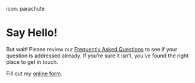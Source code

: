 icon: parachute

# Say Hello!

But wait! Please review our [Frequently Asked Questions](/faqs) to see if your question is addressed already.
If you’re sure it isn’t, you’ve found the right place to get in touch.

<div id="wufoo-mfc5ns40aeiur6">
Fill out my <a href="https://worlddominationsummit.wufoo.com/forms/mfc5ns40aeiur6">online form</a>.
</div>
<script type="text/javascript">var mfc5ns40aeiur6;(function(d, t) {
var s = d.createElement(t), options = {
'userName':'worlddominationsummit',
'formHash':'mfc5ns40aeiur6',
'autoResize':true,
'height':'497',
'async':true,
'host':'wufoo.com',
'header':'show',
'ssl':true};
s.src = ('https:' == d.location.protocol ? 'https://' : 'http://') + 'wufoo.com/scripts/embed/form.js';
s.onload = s.onreadystatechange = function() {
var rs = this.readyState; if (rs) if (rs != 'complete') if (rs != 'loaded') return;
try { mfc5ns40aeiur6 = new WufooForm();mfc5ns40aeiur6.initialize(options);mfc5ns40aeiur6.display(); } catch (e) {}};
var scr = d.getElementsByTagName(t)[0], par = scr.parentNode; par.insertBefore(s, scr);
})(document, 'script');</script>
